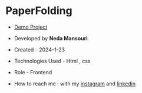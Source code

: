 # PaperFolding

- [Demo Project](https://nedamnsri.github.io/PaperFolding/)

- Developed by **Neda Mansouri**

- Created - 2024-1-23

- Technologies Used - Html , css

- Role - Frontend

- How to reach me : with my [instagram](https://www.instagram.com/frontendneda) and [linkedin](https://www.linkedin.com/in/neda-mansouri)
